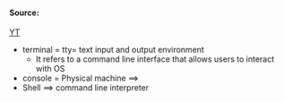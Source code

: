 #### Source:
[YT](https://www.youtube.com/watch?v=xcWd2p_cgy4&list=PL3uLubnzL2Tlbyrr2GFVRE7Azo8FJe-dJ&index=19)


* terminal = tty= text input and output environment
	* It refers to a command line interface that allows users to interact with OS
* console = Physical machine ==> 
* Shell ==> command line interpreter
